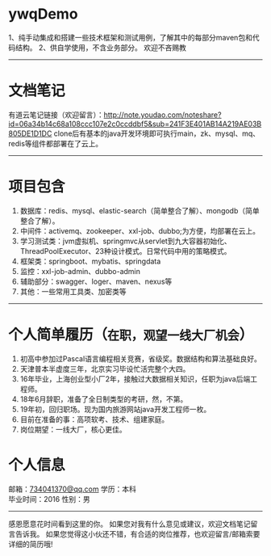 # ywqDemo
1、纯手动集成和搭建一些技术框架和测试用例，了解其中的每部分maven包和代码结构。
2、供自学使用，不含业务部分。
欢迎不吝赐教
- - -
# 文档笔记
有道云笔记链接（欢迎留言）：http://note.youdao.com/noteshare?id=06a34b14c68a108ccc107e2c0ccddbf5&sub=241F3E401AB14A219AE03B805DE1D1DC
clone后有基本的java开发环境即可执行main，zk、mysql、mq、redis等组件都部署在了云上。

- - -
# 项目包含
1. 数据库：redis、mysql、elastic-search（简单整合了解）、mongodb（简单整合了解）。
2. 中间件：activemq、zookeeper、xxl-job、dubbo;为方便，均部署在云上。
3. 学习测试类：jvm虚拟机、springmvc从servlet到九大容器初始化、ThreadPoolExecutor、23种设计模式。日常代码中用的策略模式。
4. 框架类：springboot、mybatis、springdata
5. 监控：xxl-job-admin、dubbo-admin
6. 辅助部分：swagger、loger、maven、nexus等
7. 其他：一些常用工具类、加密类等
- - -
# 个人简单履历（``在职，观望一线大厂机会``）
 1. 初高中参加过Pascal语言编程相关竞赛，省级奖。数据结构和算法基础良好。
 2. 天津普本半虚度三年，北京实习毕设忙活完整个大四。
 3. 16年毕业，上海创业型小厂2年，接触过大数据相关知识，任职为java后端工程师。
 4. 18年6月辞职，准备了全日制类型的考研，然，不第。
 5. 19年初，回归职场。现为国内旅游网站java开发工程师一枚。
 6. 目前在准备的事：高项软考、技术、组建家庭。
 7. 岗位期望：一线大厂，核心更佳。
# 个人信息
邮箱：734041370@qq.com      学历：本科      
毕业时间：2016              性别：男

--------------------------
感恩愿意花时间看到这里的你。
如果您对我有什么意见或建议，欢迎文档笔记留言告诉我。
如果您觉得这小伙还不错，有合适的岗位推荐，也欢迎留言/邮箱索要详细的简历哦!

